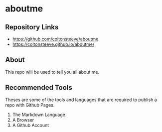 # aboutme
## Repository Links
* https://github.com/coltonsteeve/aboutme
* https://coltonsteeve.github.io/aboutme/
## About
This repo will be used to tell you all about me.
## Recommended Tools
Theses are some of the tools and languages that are required to publish a repo with Github Pages.
1. The Markdown Language
1. A Browser
1. A Github Account